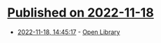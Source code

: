 # [Published on 2022-11-18](index.md)

* [2022-11-18, 14:45:17](https://news.ycombinator.com/item?id=33655429) - [Open Library](https://openlibrary.org/)
